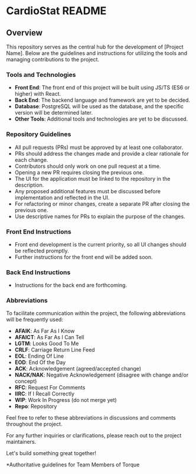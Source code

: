 # CardioStat README

## Overview

This repository serves as the central hub for the development of [Project Name]. Below are the guidelines and instructions for utilizing the tools and managing contributions to the project.

### Tools and Technologies

- **Front End**: The front end of this project will be built using JS/TS (ES6 or higher) with React.
- **Back End**: The backend language and framework are yet to be decided.
- **Database**: PostgreSQL will be used as the database, and the specific version will be determined later.
- **Other Tools**: Additional tools and technologies are yet to be discussed.

### Repository Guidelines

- All pull requests (PRs) must be approved by at least one collaborator.
- PRs should address the changes made and provide a clear rationale for each change.
- Contributors should only work on one pull request at a time.
- Opening a new PR requires closing the previous one.
- The UI for the application must be linked to the repository in the description.
- Any proposed additional features must be discussed before implementation and reflected in the UI.
- For refactoring or minor changes, create a separate PR after closing the previous one.
- Use descriptive names for PRs to explain the purpose of the changes.

### Front End Instructions

- Front end development is the current priority, so all UI changes should be reflected promptly.
- Further instructions for the front end will be added soon.

### Back End Instructions

- Instructions for the back end are forthcoming.

### Abbreviations

To facilitate communication within the project, the following abbreviations will be frequently used:

- **AFAIK**: As Far As I Know
- **AFAICT**: As Far As I Can Tell
- **LGTM**: Looks Good To Me
- **CRLF**: Carriage Return Line Feed
- **EOL**: Ending Of Line
- **EOD**: End Of the Day
- **ACK**: Acknowledgement (agreed/accepted change)
- **NACK/NAK**: Negative Acknowledgement (disagree with change and/or concept)
- **RFC**: Request For Comments
- **IIRC**: If I Recall Correctly
- **WIP**: Work In Progress (do not merge yet)
- **Repo**: Repository

Feel free to refer to these abbreviations in discussions and comments throughout the project.

For any further inquiries or clarifications, please reach out to the project maintainers.

Let's build something great together!

*Authoritative guidelines for Team Members of Torque
